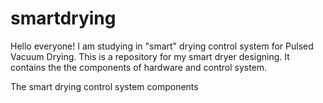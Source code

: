# smartdrying
Hello everyone! I am studying in "smart" drying control system for Pulsed Vacuum Drying.
This is a repository for my smart dryer designing. It contains the the components of hardware and control system.

The smart drying control system components

